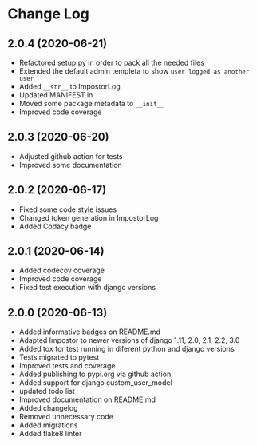 # Change Log

## 2.0.4 (2020-06-21)

  * Refactored setup.py in order to pack all the needed files
  * Extended the default admin templeta to show `user logged as another user`
  * Added `__str__` to ImpostorLog
  * Updated MANIFEST.in
  * Moved some package metadata to `__init__`
  * Improved code coverage

## 2.0.3 (2020-06-20)

  * Adjusted github action for tests
  * Improved some documentation

## 2.0.2 (2020-06-17)

  * Fixed some code style issues
  * Changed token generation in ImpostorLog
  * Added Codacy badge

## 2.0.1 (2020-06-14)

  * Added codecov coverage
  * Improved code coverage
  * Fixed test execution with django versions

## 2.0.0 (2020-06-13)

  * Added informative badges on README.md
  * Adapted Impostor to newer versions of django 1.11, 2.0, 2.1, 2.2, 3.0
  * Added tox for test running in diferent python and django versions
  * Tests migrated to pytest
  * Improved tests and coverage
  * Added publishing to pypi.org via github action
  * Added support for django custom_user_model
  * updated todo list
  * Improved documentation on README.md
  * Added changelog
  * Removed unnecessary code
  * Added migrations
  * Added flake8 linter
